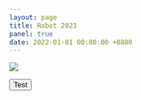 ```yaml
---
layout: page
title: Robot 2023
panel: true
date: 2022-01-01 00:00:00 +0800
---
```


![](2022-12-27-22-04-03.png)
  
<model-viewer src="robot-mary.glb" ar ar-modes="scene-viewer webxr quick-look" camera-controls poster="poster.webp" shadow-intensity="1" auto-rotate environment-image="legacy" shadow-softness="0.67" exposure="2">
        <button class="Hotspot" slot="hotspot-hide" data-position="-0.14993344215155244m 0.03107697765793943m -0.0018828936264373777m" data-normal="0.19611613147848533m 0m -0.98058067642286m" data-visibility-attribute="visible">
            <div class="HotspotAnnotation">
                Test
            </div>
        </button>
        <div class="progress-bar hide" slot="progress-bar">
            <div class="update-bar"></div>
        </div>
</model-viewer>

  